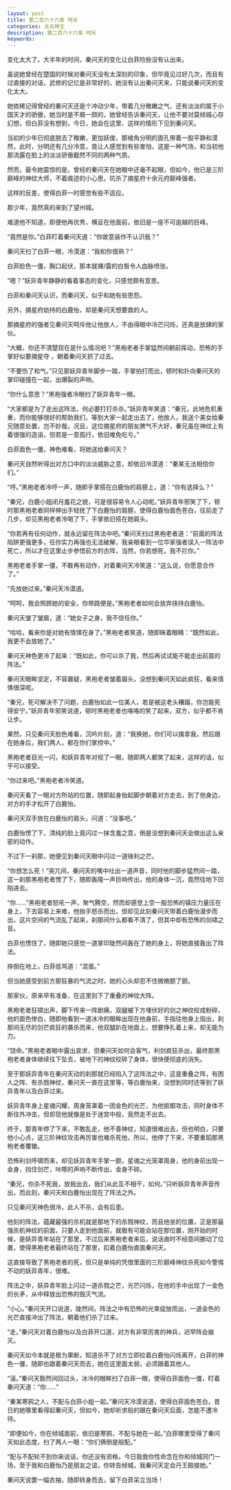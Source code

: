 ```yaml
---
layout: post
title: 第二百六十六章 呵斥
categories: 太古神王
description: 第二百六十六章 呵斥
keywords:
---
```


变化太大了，大半年的时间，秦问天的变化让白菲险些没有认出来。

虽说她曾经在楚国的时候对秦问天没有太深刻的印象，但毕竟见过好几次，而且有过直接的对话，武修的记忆是非常好的，她没有认出秦问天来，只能说秦问天的变化太大。

她依稀记得曾经的秦问天还是个冲动少年，带着几分稚嫩之气，还有淡淡的属于小国天才的骄傲，她当时是不屑一顾的，她曾经告诉秦问天，让他不要对莫倾城心存幻想，但白菲没有想到，今日，她会在这里、这样的情形下见到秦问天。

当初的少年已彻底脱去了稚嫩，更加妖俊，那棱角分明的面孔带着一股平静和漠然，此时，分明还有几分冷意，竟让人感觉到有些害怕，这是一种气场，和当初他那流露在脸上的淡淡骄傲截然不同的两种气质。

然而，最令她震惊的是，曾经的秦问天在她眼中还毫不起眼，但如今，他已是三阶巅峰的神纹大师，不着痕迹的小心思，坑杀了摘星府十余元府巅峰强者。

这样的反差，使得白菲一时感觉有些不适应。

那少年，竟然真的来到了望州城。

难道他不知道，即便他再优秀，横亘在他面前，依旧是一座不可逾越的巨峰。

“竟然是你。”白菲盯着秦问天道：“你故意装作不认识我？”

秦问天扫了白菲一眼，冷漠道：“我和你很熟？”

白菲脸色一僵，胸口起伏，那本就裸/露的白皙令人血脉喷张。

“嗯？”妖异青年静静的看着事态的变化，只感觉颇有意思。

白菲和秦问天认识，而秦问天，似乎和她有些恩怨。

另外，摘星府劫持的白鹿怡，却是秦问天想要救的人。

那摘星府的强者见秦问天呵斥他让他放人，不由得眼中冷芒闪烁，还真是放肆的家伙。

“大概，你还不清楚现在是什么情况吧？”黑袍老者手掌猛然间朝前挥动，恐怖的手掌好似要摘星夺 ，朝着秦问天抓了过去。

“不要伤了和气。”只见那妖异青年脚步一踏，手掌拍打而出，顿时和扑向秦问天的掌印碰撞在一起，出爆裂的声响。

“你什么意思？”黑袍强者冷眼扫了妖异青年一眼。

“大家都是为了走出这阵法，何必要打打杀杀。”妖异青年笑道：“秦兄，此地危机重重，而你能够很好的帮助我们，等到大家一起走出去了，他放人，我送个美女给秦兄随意处置，岂不妙哉，况且，这位摘星府的朋友脾气不大好，秦兄虽在神纹上有着很强的造诣，但若是一意孤行，依旧难免吃亏。”

白菲面色一僵，神色难看，将她送给秦问天？

秦问天自然听得出对方口中的淡淡威胁之意，却依旧冷漠道：“秦某无法相信你们。”

“哼。”黑袍老者冷哼一声，随即手掌搭在白鹿怡的肩膀上，道：“你有选择么？”

“秦兄，白鹿小姐闭月羞花之貌，可是很容易令人心动呢。”妖异青年邪笑了下，顿时那黑袍老者同样伸出手轻抚了下白鹿怡的肩膀，使得白鹿怡面色苍白，往前走了几步，却见黑袍老者冷喝了下，手掌依旧搭在她肩头。

“你若再有任何动作，就永远留在阵法中吧。”秦问天扫过黑袍老者道：“前面的阵法陷阱更强更多，任你实力再强也无法破解，我亲眼看到一位华家强者误入一阵法中死亡，所以才在这里止步参悟前方的古阵，当然，你若想死，我不拦你。”

黑袍老者手掌一僵，不敢再有动作，对着秦问天冷笑道：“这么说，你愿意合作了。”

“先放她过来。”秦问天冷漠道。

“呵呵，我会照顾她的安全，你带路便是。”黑袍老者如何会放弃挟持白鹿怡。

秦问天皱了皱眉，道：“她女子之身，我不信任你。”

“哈哈，看来你是对她有情愫在身了。”黑袍老者笑道，随即眯着眼睛：“既然如此，我更不会放她了。”

秦问天神色更冷了起来：“既如此，你可以杀了我，然后再试试能不能走出前面的阵法。”

秦问天眼眸坚定，不容置疑，黑袍老者皱着眉头，没想到秦问天如此疯狂，看来情愫很深呢。

“秦兄，死可解决不了问题，白鹿怡如此一位美人，若是被这老头糟蹋，你岂能死得安宁。”妖异青年邪笑说道，顿时黑袍老者也咯咯的笑了起来，双方，似乎都不肯让步。

果然，只见秦问天脸色难看，沉吟片刻，道：“我换她，你们可以擒拿我，然后跟在她身后，我们两人，都在你们掌控中。”

黑袍老者目光一闪，和妖异青年对视了一眼，随即两人都笑了起来，这样的话，似乎可以接受。

“你过来吧。”黑袍老者冷笑道。

秦问天看了一眼对方所站的位置，随即起身抬起脚步朝着对方走去，到了他身边，对方的手才松开了白鹿怡。

秦问天双手放在白鹿怡的肩头，问道：“没事吧。”

白鹿怡愣了下，清纯的脸上竟闪过一抹含羞之意，倒是没想到秦问天会做出这么亲密的动作。

不过下一刹那，她便见到秦问天眼中闪过一道锋利之芒。

“你想怎么死！”突兀间，秦问天的嘴中吐出一道声音，同时他的脚步猛然间一踏，这一刹那黑袍老者愣了下，随即轰隆一声巨响传出，他的身体一沉，竟然往地下凹陷进去。

“你……”黑袍老者怒吼一声，聚气腾空，然而却感觉上空一股恐怖的镇压力量压在身上，下去容易上来难，他抬手怒杀而出，但却见此刻秦问天带着白鹿怡漫步而出，这片空间的气流乱了起来，刹那间什么都看不清了，但其中却有恐怖的剑啸之音。

白菲也愣住了，随即她只感觉一道掌印陡然间轰在了她的身上，将她直接轰出了阵法。

摔倒在地上，白菲低骂道：“混蛋。”

但当她感受到前方那狂暴的气流之时，她的心头却忍不住微微颤了颤。

那家伙，原来早有准备，在这里刻下了重叠的神纹大阵。

黑袍老者狂啸出声，脚下传来一阵剧痛，双腿被下方埋伏好的剑之神纹绞成粉碎，他的面色惨白，随即他看到一道冰冷的眼眸出现在他身前，手指往他身上指出，刹那间无尽的剑芒疯狂的袭杀而来，他双腿趴在地面上，想要挣扎着上来，却无能为力。

“饶命。”黑袍老者眼中露出哀求，但秦问天如何会客气，利剑疯狂杀出，最终那黑袍老者身体继续往下坠去，被地下的神纹绞碎了身体，很快便彻底的消失。

至于那妖异青年在秦问天动的刹那就已经陷入了这阵法之中，这是重叠之阵，有困人之阵、有杀戮神纹，秦问天一直在这里等，等白鹿怡来，没想到同时还等到了妖异青年以及白菲过来。

妖异青年身上星魂闪耀，周身笼罩着一团金色的光芒，为他抵御攻击，同时身体不断往外冲击，但却现他就像是处于迷宫中般，竟然走不出去。

终于，那青年停了下来，不敢乱走，他不善神纹，知道很难出去，但也明白，只要他小心点，这三阶神纹攻击再厉害也难杀死他，所以，他停了下来，不要重蹈那黑袍老者覆辙。

恐怖利剑呼啸而来，却见妖异青年手掌一颤，星魂之光笼罩周身，他的身前出现一金身，挡住剑芒，咔嚓的声响不断传出，金身不碎。

“秦兄，你杀不死我，放我出去，我们从此互不相干，如何。”只听妖异青年声音传出，而此刻，秦问天和白鹿怡出现在了阵法之外。

只见秦问天神色很冷，此人不杀，会有后患。

他刻的阵法，蕴藏最强的杀机就是那地下的杀戮神纹，而且他坐的位置，正是那最强杀机神纹的前面，只要人走到他面前，就极有可能会站在那位置，刚开始的时候，是妖异青年站在了那里，不过后来黑袍老者来后，说话直时不经意间挪动了位置，使得黑袍老者最终站在了那里，扣着白鹿怡直面秦问天。

这直接导致了黑袍老者的死，但只是单纯的凭借里面的三阶巅峰神纹杀死如今警惕不动的妖异青年，很难。

阵法之中，妖异青年脸上闪过一道杀戮之芒，光芒闪烁，在他的手中出现了一金色的长矛，从中释放出恐怖的毁灭气流。

“小心。”秦问天开口说道，陡然间，阵法之中有恐怖的光束绽放而出，一道金色的光芒直接冲出了阵法，朝着他们杀了过来。

“走。”秦问天对着白鹿怡以及白菲开口道，对方有非常厉害的神兵，迟早阵会崩灭。

秦问天如今本就是极为果断，知道杀不了对方立即拉着白鹿怡闪烁离开，白菲的神色一僵，随即也跟着秦问天而去，她在这里面太弱，必须跟着其他人。

“滚。”秦问天豁然间回过头，冰冷的眼眸扫了白菲一眼，使得白菲面色一僵，盯着秦问天道：“你……”

“秦某寒鸦之人，不配与白菲小姐一起。”秦问天冷漠说道，使得白菲面色苍白，昔日的她哪里看得起秦问天，但如今，她却祈求般的跟在秦问天后面，怎能不遭冷待。

“即便如今，你在倾城面前，依旧是寒鸦，不配与她在一起。”白菲哪里受得了秦问天如此态度，扫了两人一眼：“你们俩倒是般配。”

“配与不配轮不到你来说话，你还没有资格，今日我救你性命念在你和倾城同门一场，至于我和白鹿怡乃是朋友之谊，你转告倾城，我秦问天定会丹王殿接她。”

秦问天说罢一幅衣袖，随即转身而去，留下白菲呆立当场！
